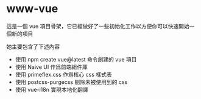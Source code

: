 # www-vue

這是一個 vue 項目骨架，它已經做好了一些初始化工作以方便你可以快速開始一個新的項目

她主要包含了下述內容

* 使用 npm create vue@latest 命令創建的 vue 項目
* 使用 Naive UI 作爲前端組件庫
* 使用 primeflex.css 作爲核心 css 樣式表
* 使用 postcss-purgecss 剔除未被使用到的 css
* 使用 vue-i18n 實現本地化翻譯